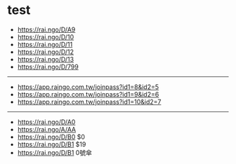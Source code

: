 # test

* https://rai.ngo/D/A9
* https://rai.ngo/D/10
* https://rai.ngo/D/11
* https://rai.ngo/D/12
* https://rai.ngo/D/13
* https://rai.ngo/D/799

----
* https://app.raingo.com.tw/joinpass?id1=8&id2=5
* https://app.raingo.com.tw/joinpass?id1=9&id2=6
* https://app.raingo.com.tw/joinpass?id1=10&id2=7

----
* https://rai.ngo/D/A0
* https://rai.ngo/A/AA
* https://rai.ngo/D/B0 $0
* https://rai.ngo/D/B1 $19
* https://rai.ngo/D/B1 0號傘
